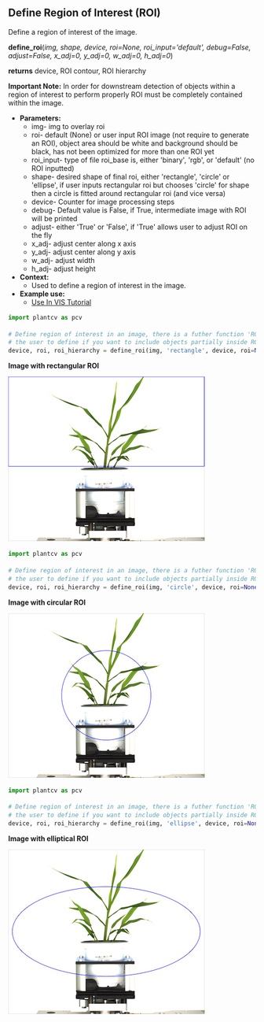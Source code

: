## Define Region of Interest (ROI)

Define a region of interest of the image.

**define_roi**(*img, shape, device, roi=None, roi_input='default', debug=False, adjust=False, x_adj=0, y_adj=0, w_adj=0, h_adj=0*)

**returns** device, ROI contour, ROI hierarchy

**Important Note:** In order for downstream detection of objects within a region of interest to 
perform properly ROI must be completely contained within the image.

- **Parameters:**
    - img- img to overlay roi
    - roi- default (None) or user input ROI image (not require to generate an ROI), object area should be white and background should be black, has not been optimized for more than one ROI yet
    - roi_input- type of file roi_base is, either 'binary', 'rgb', or 'default' (no ROI inputted)
    - shape- desired shape of final roi, either 'rectangle', 'circle' or 'ellipse', if  user inputs rectangular roi but chooses 'circle' for shape then a circle is fitted around rectangular roi (and vice versa)
    - device- Counter for image processing steps
    - debug- Default value is False, if True, intermediate image with ROI will be printed 
    - adjust- either 'True' or 'False', if 'True' allows user to adjust ROI on the fly
    - x_adj- adjust center along x axis
    - y_adj- adjust center along y axis
    - w_adj- adjust width
    - h_adj- adjust height
- **Context:**
    - Used to define a region of interest in the image.
- **Example use:**
    - [Use In VIS Tutorial](vis_tutorial.md)

```python
import plantcv as pcv

# Define region of interest in an image, there is a futher function 'ROI Objects' that allows 
# the user to define if you want to include objects partially inside ROI or if you want to do cut objects to ROI.
device, roi, roi_hierarchy = define_roi(img, 'rectangle', device, roi=None, roi_input='default', debug=True, adjust=True, x_adj=0, y_adj=0, w_adj=0, h_adj=-925)
```

**Image with rectangular ROI**

![Screenshot](img/documentation_images/define_roi/rectangle_roi.jpg)

```python
import plantcv as pcv

# Define region of interest in an image, there is a futher function 'ROI Objects' that allows 
# the user to define if you want to include objects partially inside ROI or if you want to do cut objects to ROI.
device, roi, roi_hierarchy = define_roi(img, 'circle', device, roi=None, roi_input='default', debug=True, adjust=True, x_adj=0, y_adj=0, w_adj=0, h_adj=-925)
```

**Image with circular ROI**

![Screenshot](img/documentation_images/define_roi/circle_roi.jpg)

```python
import plantcv as pcv

# Define region of interest in an image, there is a futher function 'ROI Objects' that allows
# the user to define if you want to include objects partially inside ROI or if you want to do cut objects to ROI.
device, roi, roi_hierarchy = define_roi(img, 'ellipse', device, roi=None, roi_input='default', debug=True, adjust=True, x_adj=0, y_adj=0, w_adj=0, h_adj=-925)
```

**Image with elliptical ROI**

![Screenshot](img/documentation_images/define_roi/ellipse_roi.jpg)
